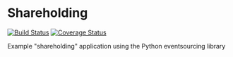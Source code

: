 # Shareholding

[![Build Status](https://travis-ci.org/johnbywater/es-example-shareholding.svg?branch=master)](https://travis-ci.org/johnbywater/es-example-shareholding)
[![Coverage Status](https://coveralls.io/repos/github/johnbywater/es-example-shareholding/badge.svg?branch=master)](https://coveralls.io/github/johnbywater/es-example-shareholding)

Example "shareholding" application using the Python eventsourcing library
